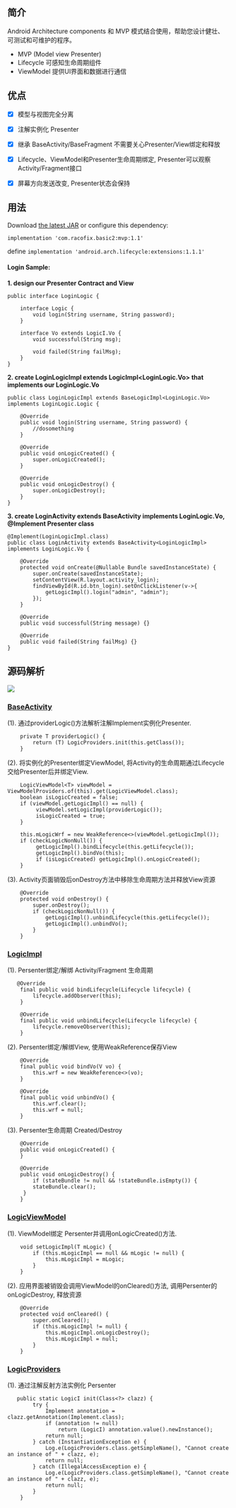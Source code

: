 ## 简介
Android Architecture components 和 MVP 模式结合使用，帮助您设计健壮、可测试和可维护的程序。
- MVP (Model view Presenter) 
- Lifecycle 可感知生命周期组件
- ViewModel 提供UI界面和数据进行通信


## 优点
- [x] 模型与视图完全分离
- [x] 注解实例化 Presenter
- [x] 继承 BaseActivity/BaseFragment 不需要关心Presenter/View绑定和释放
- [x] Lifecycle、ViewModel和Presenter生命周期绑定, Presenter可以观察Activity/Fragment接口
- [x] 屏幕方向发送改变, Presenter状态会保持


## 用法
Download [the latest JAR](https://github.com/meikoz/Basic/tree/master/basics/mvp) or configure this dependency:
```
implementation 'com.racofix.basic2:mvp:1.1'
```
define
`
implementation 'android.arch.lifecycle:extensions:1.1.1'
`

#### Login Sample:
**1. design our Presenter Contract and View**
```
public interface LoginLogic {

    interface Logic {
        void login(String username, String password);
    }

    interface Vo extends LogicI.Vo {
        void successful(String msg);

        void failed(String failMsg);
    }
}
```

**2. create LoginLogicImpl extends LogicImpl<LoginLogic.Vo> that implements our LoginLogic.Vo**
```
public class LoginLogicImpl extends BaseLogicImpl<LoginLogic.Vo> implements LoginLogic.Logic {

    @Override
    public void login(String username, String password) {
        //dosomething
    }

    @Override
    public void onLogicCreated() {
        super.onLogicCreated();
    }

    @Override
    public void onLogicDestroy() {
        super.onLogicDestroy();
    }
}
```

**3. create LoginActivity extends BaseActivity<LoginLogicImpl> implements LoginLogic.Vo, @Implement Presenter class**
```
@Implement(LoginLogicImpl.class)
public class LoginActivity extends BaseActivity<LoginLogicImpl> implements LoginLogic.Vo {

    @Override
    protected void onCreate(@Nullable Bundle savedInstanceState) {
        super.onCreate(savedInstanceState);
        setContentView(R.layout.activity_login);
        findViewById(R.id.btn_login).setOnClickListener(v->{
            getLogicImpl().login("admin", "admin");
        });
    }

    @Override
    public void successful(String message) {}

    @Override
    public void failed(String failMsg) {}
}
```


## 源码解析
![](https://upload-images.jianshu.io/upload_images/893513-ac14879ef001d2a3.png?imageMogr2/auto-orient/strip%7CimageView2/2/w/1240)

### [BaseActivity](./src/main/java/com/racofix/basic/mvp/BaseActivity.java)
(1). 通过providerLogic()方法解析注解Implement实例化Presenter.
```
    private T providerLogic() {
        return (T) LogicProviders.init(this.getClass());
    }
```

(2). 将实例化的Presenter绑定ViewModel, 将Activity的生命周期通过Lifecycle交给Presenter后并绑定View.
```
    LogicViewModel<T> viewModel = ViewModelProviders.of(this).get(LogicViewModel.class);
    boolean isLogicCreated = false;
    if (viewModel.getLogicImpl() == null) {
         viewModel.setLogicImpl(providerLogic());
         isLogicCreated = true;
    }

    this.mLogicWrf = new WeakReference<>(viewModel.getLogicImpl());
    if (checkLogicNonNull()) {
         getLogicImpl().bindLifecycle(this.getLifecycle());
         getLogicImpl().bindVo(this);
         if (isLogicCreated) getLogicImpl().onLogicCreated();
    }
```

(3). Activity页面销毁后onDestroy方法中移除生命周期方法并释放View资源
```
    @Override
    protected void onDestroy() {
        super.onDestroy();
        if (checkLogicNonNull()) {
            getLogicImpl().unbindLifecycle(this.getLifecycle());
            getLogicImpl().unbindVo();
        }
    }
```

### [LogicImpl](./src/main/java/com/racofix/basic/mvp/LogicImpl.java)
(1). Persenter绑定/解绑 Activity/Fragment 生命周期
```
   @Override
    final public void bindLifecycle(Lifecycle lifecycle) {
        lifecycle.addObserver(this);
    }

    @Override
    final public void unbindLifecycle(Lifecycle lifecycle) {
        lifecycle.removeObserver(this);
    }
```

(2). Persenter绑定/解绑View, 使用WeakReference保存View
```
    @Override
    final public void bindVo(V vo) {
        this.wrf = new WeakReference<>(vo);
    }

    @Override
    final public void unbindVo() {
        this.wrf.clear();
        this.wrf = null;
    }
```

(3). Persenter生命周期 Created/Destroy
```
    @Override
    public void onLogicCreated() {
    }

    @Override
    public void onLogicDestroy() {
        if (stateBundle != null && !stateBundle.isEmpty()) {
        stateBundle.clear();
     }
    }
```
### [LogicViewModel](./src/main/java/com/racofix/basic/mvp/LogicViewModel.java)
(1). ViewModel绑定 Persenter并调用onLogicCreated()方法.
```
    void setLogicImpl(T mLogic) {
        if (this.mLogicImpl == null && mLogic != null) {
            this.mLogicImpl = mLogic;
        }
    }
```
(2). 应用界面被销毁会调用ViewModel的onCleared()方法, 调用Persenter的onLogicDestroy, 释放资源
```
    @Override
    protected void onCleared() {
        super.onCleared();
        if (this.mLogicImpl != null) {
            this.mLogicImpl.onLogicDestroy();
            this.mLogicImpl = null;
        }
    }
```

### [LogicProviders](./src/main/java/com/racofix/basic/mvp/LogicProviders.java)
(1). 通过注解反射方法实例化 Persenter
```
   public static LogicI init(Class<?> clazz) {
        try {
            Implement annotation = clazz.getAnnotation(Implement.class);
            if (annotation != null)
                return (LogicI) annotation.value().newInstance();
            return null;
        } catch (InstantiationException e) {
            Log.e(LogicProviders.class.getSimpleName(), "Cannot create an instance of " + clazz, e);
            return null;
        } catch (IllegalAccessException e) {
            Log.e(LogicProviders.class.getSimpleName(), "Cannot create an instance of " + clazz, e);
            return null;
        }
    }
```
